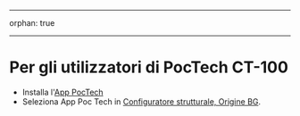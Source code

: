 - - -
orphan: true
- - -

# Per gli utilizzatori di PocTech CT-100

- Installa l'[App PocTech](https://play.google.com/store/apps/details?id=com.poctechcorp.pocct)
- Seleziona App Poc Tech in [Configuratore strutturale, Origine BG](#Config-Builder-bg-source).
